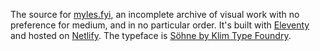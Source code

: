 The source for [myles.fyi](https://myles.fyi), an incomplete archive of visual work with no preference for medium, and in no particular order. It's built with [Eleventy](https://www.11ty.dev) and hosted on [Netlify](https://netlify.com). The typeface is [Söhne by Klim Type Foundry](https://klim.co.nz/collections/soehne/).